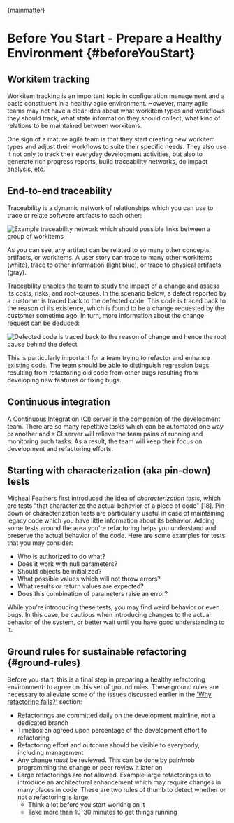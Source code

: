 
{mainmatter}

# Before You Start - Prepare a Healthy Environment {#beforeYouStart}

## Workitem tracking

Workitem tracking is an important topic in configuration management and a basic constituent in a healthy agile environment. However, many agile teams may not have a clear idea about what workitem types and workflows they should track, what state information they should collect, what kind of relations to be maintained between workitems.

One sign of a mature agile team is that they start creating new workitem types and adjust their workflows to suite their specific needs. They also use it not only to track their everyday development activities, but also to generate rich progress reports, build traceability networks, do impact analysis, etc.

## End-to-end traceability

Traceability is a dynamic network of relationships which you can use to trace or relate software artifacts to each other:

![Example traceability network which should possible links between a group of workitems](\images\traceability.png)

As you can see, any artifact can be related to so many other concepts, artifacts, or workitems. A user story can trace to many other workitems (white), trace to other information (light blue), or trace to physical artifacts (gray).

Traceability enables the team to study the impact of a change and assess its costs, risks, and root-causes. In the scenario below, a defect reported by a customer is traced back to the defected code. This code is traced back to the reason of its existence, which is found to be a change requested by the customer sometime ago. In turn, more information about the change request can be deduced:

![Defected code is traced back to the reason of change and hence the root cause behind the defect](\images\root-cause-analysis.png)

This is particularly important for a team trying to refactor and enhance existing code. The team should be able to distinguish regression bugs resulting from refactoring old code from other bugs resulting from developing new features or fixing bugs.

## Continuous integration

A Continuous Integration (CI) server is the companion of the development team. There are so many repetitive tasks which can be automated one way or another and a CI server will relieve the team pains of running and monitoring such tasks. As a result, the team will keep their focus on development and refactoring efforts.

## Starting with characterization (aka pin-down) tests

Micheal Feathers first introduced the idea of *characterization tests*, which are tests "that characterize the actual behavior of a piece of code" [18]. Pin-down or characterization tests are particularly useful in case of maintaining legacy code which you have little information about its behavior. Adding some tests around the area you're refactoring helps you understand and preserve the actual behavior of the code. Here are some examples for tests that you may consider:

* Who is authorized to do what?
* Does it work with null parameters?
* Should objects be initialized?
* What possible values which will not throw errors?
* What results or return values are expected?
* Does this combination of parameters raise an error?

While you're introducing these tests, you may find weird behavior or even bugs. In this case, be cautious when introducing changes to the actual behavior of the system, or better wait until you have good understanding to it.

## Ground rules for sustainable refactoring {#ground-rules}

Before you start, this is a final step in preparing a healthy refactoring environment: to agree on this set of ground rules. These ground rules are necessary to alleviate some of the issues discussed earlier in the ['Why refactoring fails?'](#whyrefactoringfails) section:

* Refactorings are committed daily on the development mainline, not a dedicated branch
* Timebox an agreed upon percentage of the development effort to refactoring
* Refactoring effort and outcome should be visible to everybody, including management
* Any change *must* be reviewed. This can be done by pair/mob programming the change or peer review it later on
* Large refactorings are not allowed. Example large refactorings is to introduce an architectural enhancement which may require changes in many places in code. These are two rules of thumb to detect whether or not a refactoring is large:
  * Think a lot before you start working on it
  * Take more than 10-30 minutes to get things running
